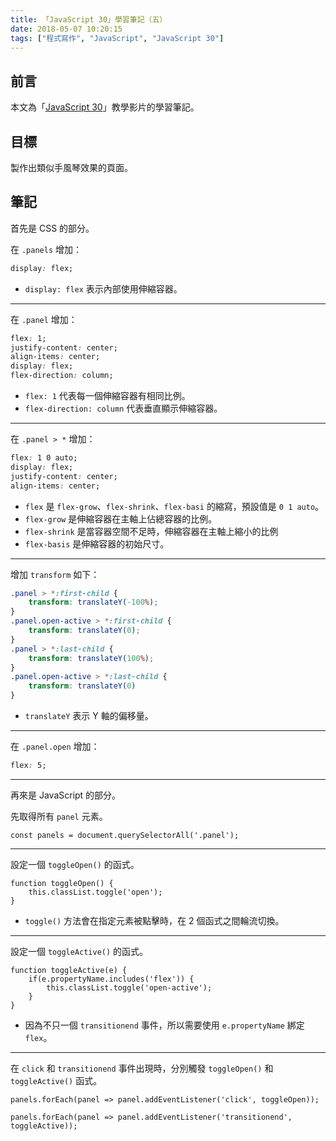 ```yaml
---
title: 「JavaScript 30」學習筆記（五）
date: 2018-05-07 10:20:15
tags: ["程式寫作", "JavaScript", "JavaScript 30"]
---
```


## 前言
本文為「[JavaScript 30](https://javascript30.com/)」教學影片的學習筆記。

## 目標
製作出類似手風琴效果的頁面。

## 筆記
首先是 CSS 的部分。

在 `.panels` 增加：
```CSS
display: flex;
```
- `display: flex` 表示內部使用伸縮容器。
---
在 `.panel` 增加：
```CSS
flex: 1;
justify-content: center;
align-items: center;
display: flex;
flex-direction: column;
```
- `flex: 1` 代表每一個伸縮容器有相同比例。
- `flex-direction: column` 代表垂直顯示伸縮容器。
---
在 `.panel > *` 增加：
```CSS
flex: 1 0 auto;
display: flex;
justify-content: center;
align-items: center;
```
- `flex` 是 `flex-grow`、`flex-shrink`、`flex-basi` 的縮寫，預設值是 `0 1 auto`。
- `flex-grow` 是伸縮容器在主軸上佔總容器的比例。
- `flex-shrink` 是當容器空間不足時，伸縮容器在主軸上縮小的比例
- `flex-basis` 是伸縮容器的初始尺寸。
---
增加 `transform` 如下：
```CSS
.panel > *:first-child {
    transform: translateY(-100%);
}
.panel.open-active > *:first-child {
    transform: translateY(0);
}
.panel > *:last-child {
    transform: translateY(100%);
}
.panel.open-active > *:last-child {
    transform: translateY(0)
}
```
- `translateY` 表示 Y 軸的偏移量。
---
在 `.panel.open` 增加：
```CSS
flex: 5;
```
---
再來是 JavaScript 的部分。

先取得所有 `panel` 元素。
```JS
const panels = document.querySelectorAll('.panel');
```
---
設定一個 `toggleOpen()` 的函式。
```JS
function toggleOpen() {
    this.classList.toggle('open');
}
```
- `toggle()` 方法會在指定元素被點擊時，在 2 個函式之間輪流切換。
---
設定一個 `toggleActive()` 的函式。
```JS
function toggleActive(e) {
    if(e.propertyName.includes('flex')) {
        this.classList.toggle('open-active');
    }
}
```
- 因為不只一個 `transitionend` 事件，所以需要使用 `e.propertyName` 綁定 `flex`。
---
在 `click` 和 `transitionend` 事件出現時，分別觸發 `toggleOpen()` 和 `toggleActive()` 函式。
```JS
panels.forEach(panel => panel.addEventListener('click', toggleOpen));

panels.forEach(panel => panel.addEventListener('transitionend', toggleActive));
```